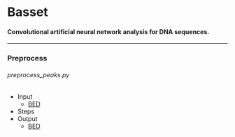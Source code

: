 # Basset
#### Convolutional artificial neural network analysis for DNA sequences.
-------------------------------------------------------------------------------------------------------------------
### Preprocess

###### preprocess_peaks.py

- Input
  - [BED](../docs/file_specs.md#bed)
- Steps
- Output
  - [BED](../docs/file_specs.md#bed)